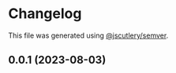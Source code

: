 # Changelog

This file was generated using [@jscutlery/semver](https://github.com/jscutlery/semver).

## 0.0.1 (2023-08-03)
